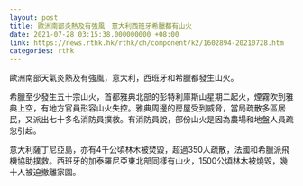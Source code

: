 ```yaml
---
layout: post
title: 歐洲南部炎熱及有強風　意大利西班牙希臘都有山火
date: 2021-07-28 03:15:38.000000000 +08:00
link: https://news.rthk.hk/rthk/ch/component/k2/1602894-20210728.htm
categories: rthk
---
```


歐洲南部天氣炎熱及有強風，意大利，西班牙和希臘都發生山火。

希臘至少發生五十宗山火，首都雅典北部的彭特利庫斯山星期二起火，煙霧吹到雅典上空，有地方官員形容山火失控。雅典周邊的房屋受到威脅，當局疏散多區居民，又派出七十多名消防員撲救。有消防員說，部份山火是因為農場和地盤人員疏忽引起。

意大利薩丁尼亞島，亦有4千公頃林木被焚毀，超過350人疏散，法國和希臘派飛機協助撲救。西班牙的加泰羅尼亞東北部同樣有山火，1500公頃林木被燒毀，幾十人被迫撤離家園。　

